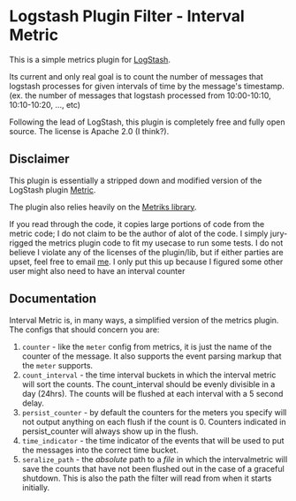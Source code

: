 # Logstash Plugin Filter - Interval Metric 

This is a simple metrics plugin for [LogStash](https://github.com/elasticsearch/logstash).

Its current and only real goal is to count the number of messages that logstash processes for given intervals of time by the message's timestamp. (ex. the number of messages that logstash processed from 10:00-10:10, 10:10-10:20, ..., etc)

Following the lead of LogStash, this plugin is completely free and fully open source. The license is Apache 2.0 (I think?). 



## Disclaimer

This plugin is essentially a stripped down and modified version of the LogStash plugin [Metric](https://github.com/logstash-plugins/logstash-filter-metrics). 

The plugin also relies heavily on the [Metriks library](https://github.com/eric/metriks).

If you read through the code, it copies large portions of code from the metric code; I do not claim to be the author of alot of the code. I simply jury-rigged the metrics plugin code to fit my usecase to run some tests. I do not believe I violate any of the licenses of the plugin/lib, but if either parties are upset, feel free to email [me](kelvinfann@outlook.com). I only put this up because I figured some other user might also need to have an interval counter

## Documentation

Interval Metric is, in many ways, a simplified version of the metrics plugin. The configs that should concern you are:
  1. `counter` - like the `meter` config from metrics, it is just the name of the counter of the message. It also supports the event parsing markup that the `meter` supports.
  2. `count_interval` - the time interval buckets in which the interval metric will sort the counts. The count_interval should be evenly divisible in a day (24hrs). The counts will be flushed at each interval with a 5 second delay.  
  3. `persist_counter` - by default the counters for the meters you specify will not output anything on each flush if the count is 0. Counters indicated in persist_counter will always show up in the flush. 
  4. `time_indicator` - the time indicator of the events that will be used to put the messages into the correct time bucket.
  5. `seralize_path` - the *absolute* path to a *file* in which the intervalmetric will save the counts that have not been flushed out in the case of a graceful shutdown. This is also the path the filter will read from when it starts initially. 

